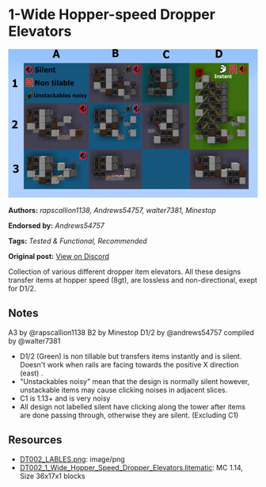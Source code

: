 # 1-Wide Hopper-speed Dropper Elevators
<img alt="LABLES.png" src="images/LABLES.png?raw=1" height="300px">

**Authors:** *rapscallion1138, Andrews54757, walter7381, Minestop*

**Endorsed by:** *Andrews54757*

**Tags:** *Tested & Functional, Recommended*

**Original post:** [View on Discord](https://discord.com/channels/1375556143186837695/1388317501406056528)

Collection of various different dropper item elevators. All these designs transfer items at hopper speed (8gt), are lossless and non-directional, exept for D1/2.
## Notes
A3 by @rapscallion1138
B2 by Minestop
D1/2 by @andrews54757 
compiled by @walter7381 

-  D1/2 (Green) is non tillable but transfers items instantly and is silent. Doesn't work when rails are facing towards the positive X direction (east) .
-  "Unstackables noisy" mean that the design is normally silent however, unstackable items may cause clicking noises in adjacent slices.
-  C1 is 1.13+ and is very noisy
- All design not labelled silent have clicking along the tower after items are done passing through, otherwise they are silent. (Excluding C1)

## Resources
- [DT002_LABLES.png](attachments/DT002_LABLES.png): image/png
- [DT002_1_Wide_Hopper_Speed_Dropper_Elevators.litematic](attachments/DT002_1_Wide_Hopper_Speed_Dropper_Elevators.litematic): MC 1.14, Size 36x17x1 blocks
